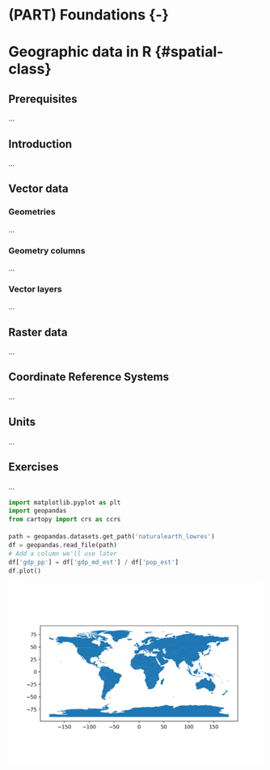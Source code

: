 # (PART) Foundations {-}

# Geographic data in R {#spatial-class}

## Prerequisites



...

## Introduction

...

## Vector data

### Geometries

...

### Geometry columns

...

### Vector layers

...


## Raster data

...

## Coordinate Reference Systems

...

## Units

...

## Exercises

...


```python
import matplotlib.pyplot as plt
import geopandas
from cartopy import crs as ccrs

path = geopandas.datasets.get_path('naturalearth_lowres')
df = geopandas.read_file(path)
# Add a column we'll use later
df['gdp_pp'] = df['gdp_md_est'] / df['pop_est']
df.plot()
```

<img src="02-spatial-data_files/figure-html/unnamed-chunk-1-1.png" width="672" />

